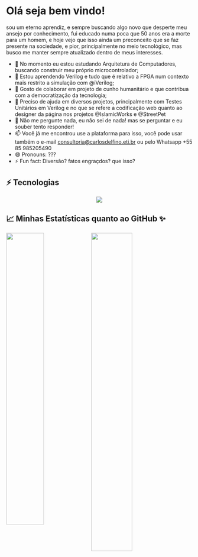 Olá seja bem vindo!
===================

sou um eterno aprendiz, e sempre buscando algo novo que desperte meu ansejo por conhecimento, fui educado numa poca que 50 anos era a morte para um homem, e hoje vejo que isso ainda  um preconceito que se faz presente na sociedade, e pior, principalmente no meio tecnológico, mas busco me manter sempre atualizado dentro de meus interesses.

- 🔭 No momento eu estou estudando Arquitetura de Computadores, buscando construir meu próprio microcontrolador;
- 🌱 Estou aprendendo Verilog e tudo que é relativo a FPGA num contexto mais restrito a simulação com @iVerilog;
- 👯 Gosto de colaborar em projeto de cunho humanitário e que contribua com a democratização da tecnologia;
- 🤔 Preciso de ajuda em diversos projetos, principalmente com Testes Unitários em Verilog e no que se refere a codificação web quanto ao designer da página nos projetos @IslamicWorks e @StreetPet
- 💬 Não me pergunte nada, eu não sei de nada! mas se perguntar e eu souber tento responder!
- 📫 Você já me encontrou use a plataforma para isso, você pode usar também o e-mail consultoria@carlosdelfino.eti.br ou pelo Whatsapp +55 85 985205490
- 😄 Pronouns: ???
- ⚡ Fun fact: Diversão? fatos engraçdos? que isso?

## ⚡ Tecnologias

<div align="center">
  <img src="https://skillicons.dev/icons?i=html,js,angular,java,verilog,c,verilog,git,github,gitlab"></img>
</div>
  

## 📈 Minhas Estatísticas quanto ao GitHub ✨


<img align="left" width="45%" src="https://github-readme-stats.vercel.app/api?username=carlosdelfino&show_icons=true&theme=merko"></img>

<img width="47%" src="https://github-readme-stats.vercel.app/api/top-langs/?username=carlosdelfino&layout=compact&theme=merko"></img>
